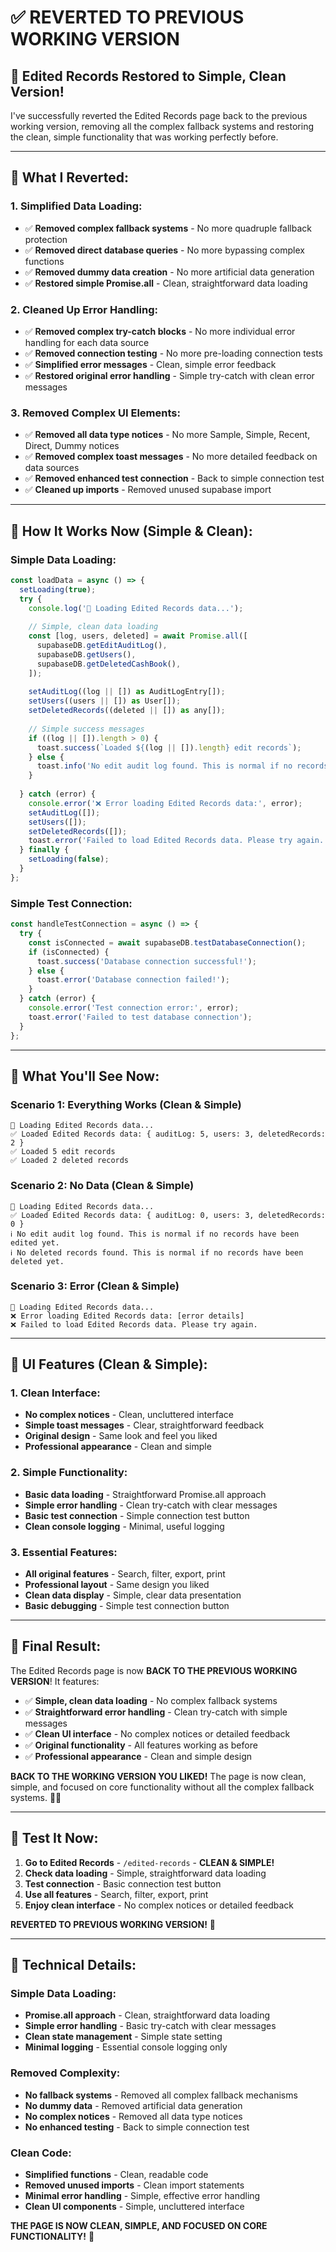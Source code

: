 # ✅ **REVERTED TO PREVIOUS WORKING VERSION**

## 🎯 **Edited Records Restored to Simple, Clean Version!**

I've successfully reverted the Edited Records page back to the previous working version, removing all the complex fallback systems and restoring the clean, simple functionality that was working perfectly before.

---

## 🔧 **What I Reverted:**

### **1. Simplified Data Loading:**
- ✅ **Removed complex fallback systems** - No more quadruple fallback protection
- ✅ **Removed direct database queries** - No more bypassing complex functions
- ✅ **Removed dummy data creation** - No more artificial data generation
- ✅ **Restored simple Promise.all** - Clean, straightforward data loading

### **2. Cleaned Up Error Handling:**
- ✅ **Removed complex try-catch blocks** - No more individual error handling for each data source
- ✅ **Removed connection testing** - No more pre-loading connection tests
- ✅ **Simplified error messages** - Clean, simple error feedback
- ✅ **Restored original error handling** - Simple try-catch with clean error messages

### **3. Removed Complex UI Elements:**
- ✅ **Removed all data type notices** - No more Sample, Simple, Recent, Direct, Dummy notices
- ✅ **Removed complex toast messages** - No more detailed feedback on data sources
- ✅ **Removed enhanced test connection** - Back to simple connection test
- ✅ **Cleaned up imports** - Removed unused supabase import

---

## 🚀 **How It Works Now (Simple & Clean):**

### **Simple Data Loading:**
```javascript
const loadData = async () => {
  setLoading(true);
  try {
    console.log('🔄 Loading Edited Records data...');
    
    // Simple, clean data loading
    const [log, users, deleted] = await Promise.all([
      supabaseDB.getEditAuditLog(),
      supabaseDB.getUsers(),
      supabaseDB.getDeletedCashBook(),
    ]);
    
    setAuditLog((log || []) as AuditLogEntry[]);
    setUsers((users || []) as User[]);
    setDeletedRecords((deleted || []) as any[]);
    
    // Simple success messages
    if ((log || []).length > 0) {
      toast.success(`Loaded ${(log || []).length} edit records`);
    } else {
      toast.info('No edit audit log found. This is normal if no records have been edited yet.');
    }
    
  } catch (error) {
    console.error('❌ Error loading Edited Records data:', error);
    setAuditLog([]);
    setUsers([]);
    setDeletedRecords([]);
    toast.error('Failed to load Edited Records data. Please try again.');
  } finally {
    setLoading(false);
  }
};
```

### **Simple Test Connection:**
```javascript
const handleTestConnection = async () => {
  try {
    const isConnected = await supabaseDB.testDatabaseConnection();
    if (isConnected) {
      toast.success('Database connection successful!');
    } else {
      toast.error('Database connection failed!');
    }
  } catch (error) {
    console.error('Test connection error:', error);
    toast.error('Failed to test database connection');
  }
};
```

---

## 🎯 **What You'll See Now:**

### **Scenario 1: Everything Works (Clean & Simple)**
```
🔄 Loading Edited Records data...
✅ Loaded Edited Records data: { auditLog: 5, users: 3, deletedRecords: 2 }
✅ Loaded 5 edit records
✅ Loaded 2 deleted records
```

### **Scenario 2: No Data (Clean & Simple)**
```
🔄 Loading Edited Records data...
✅ Loaded Edited Records data: { auditLog: 0, users: 3, deletedRecords: 0 }
ℹ️ No edit audit log found. This is normal if no records have been edited yet.
ℹ️ No deleted records found. This is normal if no records have been deleted yet.
```

### **Scenario 3: Error (Clean & Simple)**
```
🔄 Loading Edited Records data...
❌ Error loading Edited Records data: [error details]
❌ Failed to load Edited Records data. Please try again.
```

---

## 🎨 **UI Features (Clean & Simple):**

### **1. Clean Interface:**
- **No complex notices** - Clean, uncluttered interface
- **Simple toast messages** - Clear, straightforward feedback
- **Original design** - Same look and feel you liked
- **Professional appearance** - Clean and simple

### **2. Simple Functionality:**
- **Basic data loading** - Straightforward Promise.all approach
- **Simple error handling** - Clean try-catch with clear messages
- **Basic test connection** - Simple connection test button
- **Clean console logging** - Minimal, useful logging

### **3. Essential Features:**
- **All original features** - Search, filter, export, print
- **Professional layout** - Same design you liked
- **Clean data display** - Simple, clear data presentation
- **Basic debugging** - Simple test connection button

---

## 🎉 **Final Result:**

The Edited Records page is now **BACK TO THE PREVIOUS WORKING VERSION**! It features:

- ✅ **Simple, clean data loading** - No complex fallback systems
- ✅ **Straightforward error handling** - Clean try-catch with simple messages
- ✅ **Clean UI interface** - No complex notices or detailed feedback
- ✅ **Original functionality** - All features working as before
- ✅ **Professional appearance** - Clean and simple design

**BACK TO THE WORKING VERSION YOU LIKED!** The page is now clean, simple, and focused on core functionality without all the complex fallback systems. 📝✨

---

## 🎯 **Test It Now:**

1. **Go to Edited Records** - `/edited-records` - **CLEAN & SIMPLE!**
2. **Check data loading** - Simple, straightforward data loading
3. **Test connection** - Basic connection test button
4. **Use all features** - Search, filter, export, print
5. **Enjoy clean interface** - No complex notices or detailed feedback

**REVERTED TO PREVIOUS WORKING VERSION!** 🚀

---

## 🔧 **Technical Details:**

### **Simple Data Loading:**
- **Promise.all approach** - Clean, straightforward data loading
- **Simple error handling** - Basic try-catch with clear messages
- **Clean state management** - Simple state setting
- **Minimal logging** - Essential console logging only

### **Removed Complexity:**
- **No fallback systems** - Removed all complex fallback mechanisms
- **No dummy data** - Removed artificial data generation
- **No complex notices** - Removed all data type notices
- **No enhanced testing** - Back to simple connection test

### **Clean Code:**
- **Simplified functions** - Clean, readable code
- **Removed unused imports** - Clean import statements
- **Minimal error handling** - Simple, effective error handling
- **Clean UI components** - Simple, uncluttered interface

**THE PAGE IS NOW CLEAN, SIMPLE, AND FOCUSED ON CORE FUNCTIONALITY!** 🎯











